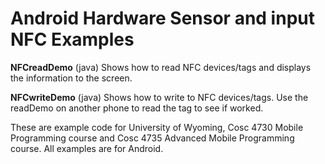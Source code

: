 Android Hardware Sensor and input NFC Examples
===========

<b>NFCreadDemo</b> (java) Shows how to read NFC devices/tags and displays the information to the screen.

<b>NFCwriteDemo</b> (java) Shows how to write to  NFC devices/tags.  Use the readDemo on another phone to read the tag to see if worked.



These are example code for University of Wyoming, Cosc 4730 Mobile Programming course and Cosc 4735 Advanced Mobile Programming course.
All examples are for Android.
